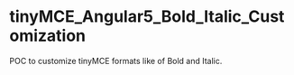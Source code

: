# tinyMCE_Angular5_Bold_Italic_Customization
POC to customize tinyMCE formats like of Bold and Italic.
